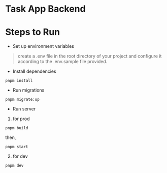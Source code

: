 # Task App Backend

# Steps to Run

- Set up environment variables

> create a .env file in the root directory of your project and configure it according to the .env.sample file provided.

- Install dependencies

```
pnpm install
```

- Run migrations

```
pnpm migrate:up
```

- Run server

1. for prod

```
pnpm build
```

then,

```
pnpm start
```

2. for dev

```
pnpm dev
```
